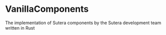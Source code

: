 # VanillaComponents
The implementation of Sutera components by the Sutera development team written in Rust
